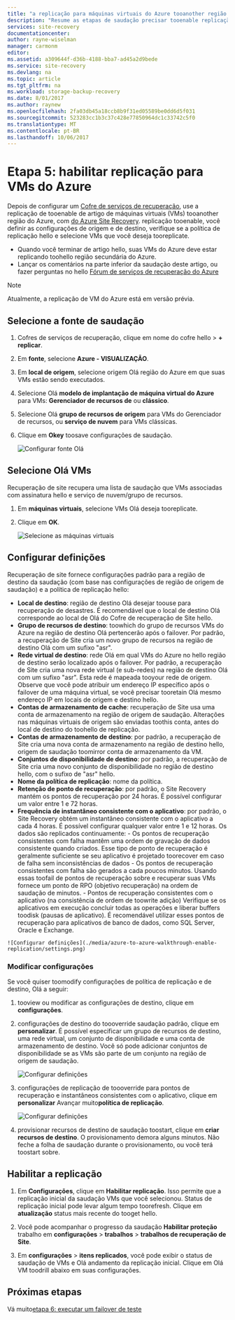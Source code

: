 ```yaml
---
title: "a replicação para máquinas virtuais do Azure tooanother região do Azure com o Azure Site Recovery aaaEnable | Microsoft Docs"
description: "Resume as etapas de saudação precisar tooenable replicação tooanother região do Azure para máquinas virtuais do Azure, usando o serviço do Azure Site Recovery Olá"
services: site-recovery
documentationcenter: 
author: rayne-wiselman
manager: carmonm
editor: 
ms.assetid: a309644f-d36b-4188-bba7-ad45a2d9bede
ms.service: site-recovery
ms.devlang: na
ms.topic: article
ms.tgt_pltfrm: na
ms.workload: storage-backup-recovery
ms.date: 8/01/2017
ms.author: raynew
ms.openlocfilehash: 2fa03db45a18ccb8b9f31ed05589be0dd6d5f031
ms.sourcegitcommit: 523283cc1b3c37c428e77850964dc1c33742c5f0
ms.translationtype: MT
ms.contentlocale: pt-BR
ms.lasthandoff: 10/06/2017
---
```

# <a name="step-5-enable-replication-for-azure-vms"></a>Etapa 5: habilitar replicação para VMs do Azure


Depois de configurar um [Cofre de serviços de recuperação](azure-to-azure-walkthrough-vault.md), use a replicação de tooenable de artigo de máquinas virtuais (VMs) tooanother região do Azure, com [do Azure Site Recovery](site-recovery-overview.md). replicação tooenable, você definir as configurações de origem e de destino, verifique se a política de replicação hello e selecione VMs que você deseja tooreplicate.

- Quando você terminar de artigo hello, suas VMs do Azure deve estar replicando toohello região secundária do Azure.
- Lançar os comentários na parte inferior da saudação deste artigo, ou fazer perguntas no hello [Fórum de serviços de recuperação do Azure](https://social.msdn.microsoft.com/forums/azure/home?forum=hypervrecovmgr)

>[!NOTE]
>
> Atualmente, a replicação de VM do Azure está em versão prévia.


## <a name="select-hello-source"></a>Selecione a fonte de saudação 

1. Cofres de serviços de recuperação, clique em nome do cofre hello > **+ replicar**.
2. Em **fonte**, selecione **Azure - VISUALIZAÇÃO**.
2. Em **local de origem**, selecione origem Olá região do Azure em que suas VMs estão sendo executados.
3. Selecione Olá **modelo de implantação de máquina virtual do Azure** para VMs: **Gerenciador de recursos de** ou **clássico**.
4. Selecione Olá **grupo de recursos de origem** para VMs do Gerenciador de recursos, ou **serviço de nuvem** para VMs clássicas.
5. Clique em **Okey** toosave configurações de saudação.

    ![Configurar fonte Olá](./media/azure-to-azure-walkthrough-enable-replication/source.png)

## <a name="select-hello-vms"></a>Selecione Olá VMs

Recuperação de site recupera uma lista de saudação que VMs associadas com assinatura hello e serviço de nuvem/grupo de recursos.

1. Em **máquinas virtuais**, selecione VMs Olá deseja tooreplicate.
2. Clique em **OK**.

    ![Selecione as máquinas virtuais](./media/azure-to-azure-walkthrough-enable-replication/vms.png)


## <a name="configure-settings"></a>Configurar definições

Recuperação de site fornece configurações padrão para a região de destino da saudação (com base nas configurações de região de origem de saudação) e a política de replicação hello:

   - **Local de destino**: região de destino Olá desejar toouse para recuperação de desastres. É recomendável que o local de destino Olá corresponde ao local de Olá do Cofre de recuperação de Site hello.
   - **Grupo de recursos de destino**: toowhich do grupo de recursos VMs do Azure na região de destino Olá pertencerão após o failover. Por padrão, a recuperação de Site cria um novo grupo de recursos na região de destino Olá com um sufixo "asr". 
   - **Rede virtual de destino**: rede Olá em qual VMs do Azure no hello região de destino serão localizado após o failover. Por padrão, a recuperação de Site cria uma nova rede virtual (e sub-redes) na região de destino Olá com um sufixo "asr". Esta rede é mapeada tooyour rede de origem. Observe que você pode atribuir um endereço IP específico após o failover de uma máquina virtual, se você precisar tooretain Olá mesmo endereço IP em locais de origem e destino hello. 
   - **Contas de armazenamento de cache**: recuperação de Site usa uma conta de armazenamento na região de origem de saudação. Alterações nas máquinas virtuais de origem são enviadas toothis conta, antes do local de destino do toohello de replicação. 
   - **Contas de armazenamento de destino**: por padrão, a recuperação de Site cria uma nova conta de armazenamento na região de destino hello, origem de saudação toomirror conta de armazenamento da VM.
   -  **Conjuntos de disponibilidade de destino**: por padrão, a recuperação de Site cria uma novo conjunto de disponibilidade no região de destino hello, com o sufixo de "asr" hello. 
   - **Nome da política de replicação**: nome da política.
   - **Retenção de ponto de recuperação**: por padrão, o Site Recovery mantém os pontos de recuperação por 24 horas. É possível configurar um valor entre 1 e 72 horas.
   - **Frequência de instantâneo consistente com o aplicativo**: por padrão, o Site Recovery obtém um instantâneo consistente com o aplicativo a cada 4 horas. É possível configurar qualquer valor entre 1 e 12 horas. Os dados são replicados continuamente:
    - Os pontos de recuperação consistentes com falha mantêm uma ordem de gravação de dados consistente quando criados. Esse tipo de ponto de recuperação é geralmente suficiente se seu aplicativo é projetado toorecover em caso de falha sem inconsistências de dados
    - Os pontos de recuperação consistentes com falha são gerados a cada poucos minutos. Usando essas toofail de pontos de recuperação sobre e recuperar suas VMs fornece um ponto de RPO (objetivo recuperação) na ordem de saudação de minutos.
    - Pontos de recuperação consistentes com o aplicativo (na consistência de ordem de toowrite adição) Verifique se os aplicativos em execução concluir todas as operações e liberar buffers toodisk (pausas de aplicativo). É recomendável utilizar esses pontos de recuperação para aplicativos de banco de dados, como SQL Server, Oracle e Exchange.
        
    ![Configurar definições](./media/azure-to-azure-walkthrough-enable-replication/settings.png)


### <a name="modify-settings"></a>Modificar configurações

Se você quiser toomodify configurações de política de replicação e de destino, Olá a seguir:

1. tooview ou modificar as configurações de destino, clique em **configurações**.
2. configurações de destino do toooverride saudação padrão, clique em **personalizar**. É possível especificar um grupo de recursos de destino, uma rede virtual, um conjunto de disponibilidade e uma conta de armazenamento de destino. Você só pode adicionar conjuntos de disponibilidade se as VMs são parte de um conjunto na região de origem de saudação.

    ![Configurar definições](./media/azure-to-azure-walkthrough-enable-replication/customize-target.png)

3. configurações de replicação de toooverride para pontos de recuperação e instantâneos consistentes com o aplicativo, clique em **personalizar** Avançar muito**política de replicação**.
 
    ![Configurar definições](./media/azure-to-azure-walkthrough-enable-replication/customize-policy.png)

4. provisionar recursos de destino de saudação toostart, clique em **criar recursos de destino**. O provisionamento demora alguns minutos. Não feche a folha de saudação durante o provisionamento, ou você terá toostart sobre.




## <a name="enable-replication"></a>Habilitar a replicação

1. Em **Configurações**, clique em **Habilitar replicação**. Isso permite que a replicação inicial da saudação VMs que você selecionou. Status de replicação inicial pode levar algum tempo toorefresh. Clique em **atualização** status mais recente do tooget hello.

2. Você pode acompanhar o progresso da saudação **Habilitar proteção** trabalho em **configurações** > **trabalhos** > **trabalhos de recuperação de Site**.

3. Em **configurações** > **itens replicados**, você pode exibir o status de saudação de VMs e Olá andamento da replicação inicial. Clique em Olá VM toodrill abaixo em suas configurações.



## <a name="next-steps"></a>Próximas etapas

Vá muito[etapa 6: executar um failover de teste](azure-to-azure-walkthrough-test-failover.md)
